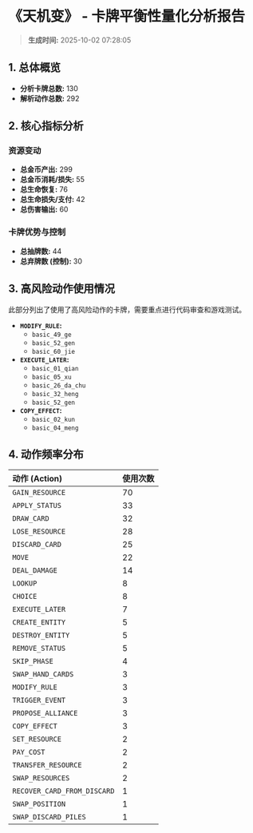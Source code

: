 # 《天机变》 - 卡牌平衡性量化分析报告

> **生成时间:** 2025-10-02 07:28:05

## 1. 总体概览

- **分析卡牌总数:** 130
- **解析动作总数:** 292

## 2. 核心指标分析

### 资源变动
- **总金币产出:** 299
- **总金币消耗/损失:** 55
- **总生命恢复:** 76
- **总生命损失/支付:** 42
- **总伤害输出:** 60

### 卡牌优势与控制
- **总抽牌数:** 44
- **总弃牌数 (控制):** 30

## 3. 高风险动作使用情况

此部分列出了使用了高风险动作的卡牌，需要重点进行代码审查和游戏测试。

- **`MODIFY_RULE`:**
  - `basic_49_ge`
  - `basic_52_gen`
  - `basic_60_jie`
- **`EXECUTE_LATER`:**
  - `basic_01_qian`
  - `basic_05_xu`
  - `basic_26_da_chu`
  - `basic_32_heng`
  - `basic_52_gen`
- **`COPY_EFFECT`:**
  - `basic_02_kun`
  - `basic_04_meng`

## 4. 动作频率分布

| 动作 (Action) | 使用次数 |
| :--- | :--- |
| `GAIN_RESOURCE` | 70 |
| `APPLY_STATUS` | 33 |
| `DRAW_CARD` | 32 |
| `LOSE_RESOURCE` | 28 |
| `DISCARD_CARD` | 25 |
| `MOVE` | 22 |
| `DEAL_DAMAGE` | 14 |
| `LOOKUP` | 8 |
| `CHOICE` | 8 |
| `EXECUTE_LATER` | 7 |
| `CREATE_ENTITY` | 5 |
| `DESTROY_ENTITY` | 5 |
| `REMOVE_STATUS` | 5 |
| `SKIP_PHASE` | 4 |
| `SWAP_HAND_CARDS` | 3 |
| `MODIFY_RULE` | 3 |
| `TRIGGER_EVENT` | 3 |
| `PROPOSE_ALLIANCE` | 3 |
| `COPY_EFFECT` | 3 |
| `SET_RESOURCE` | 2 |
| `PAY_COST` | 2 |
| `TRANSFER_RESOURCE` | 2 |
| `SWAP_RESOURCES` | 2 |
| `RECOVER_CARD_FROM_DISCARD` | 1 |
| `SWAP_POSITION` | 1 |
| `SWAP_DISCARD_PILES` | 1 |